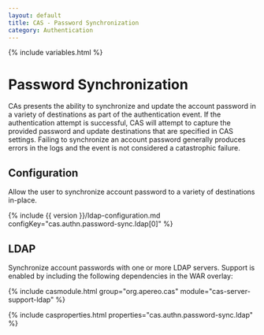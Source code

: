 ```yaml
---
layout: default
title: CAS - Password Synchronization
category: Authentication
---
```

{% include variables.html %}


# Password Synchronization

CAs presents the ability to synchronize and update the account password in a variety of
destinations as part of the authentication event. If the authentication attempt is successful,
CAS will attempt to capture the provided password and update destinations that are specified
in CAS settings. Failing to synchronize an account password generally produces errors in the logs
and the event is not considered a catastrophic failure.

## Configuration

Allow the user to synchronize account password to a variety of destinations in-place.

{% include {{ version }}/ldap-configuration.md configKey="cas.authn.password-sync.ldap[0]" %}

## LDAP

Synchronize account passwords with one or more LDAP servers. Support is enabled by including the 
following dependencies in the WAR overlay:

{% include casmodule.html group="org.apereo.cas" module="cas-server-support-ldap" %}

{% include casproperties.html properties="cas.authn.password-sync.ldap" %}
